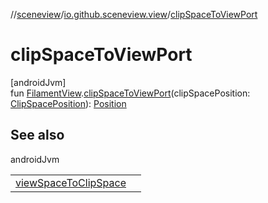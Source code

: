 //[sceneview](../../index.md)/[io.github.sceneview.view](index.md)/[clipSpaceToViewPort](clip-space-to-view-port.md)

# clipSpaceToViewPort

[androidJvm]\
fun [FilamentView](index.md#45027628%2FClasslikes%2F-1571379623).[clipSpaceToViewPort](clip-space-to-view-port.md)(clipSpacePosition: [ClipSpacePosition](../io.github.sceneview.scene/index.md#1417114357%2FClasslikes%2F-1571379623)): [Position](../io.github.sceneview.math/index.md#945960193%2FClasslikes%2F-1571379623)

## See also

androidJvm

| | |
|---|---|
| [viewSpaceToClipSpace](view-space-to-clip-space.md) |  |
